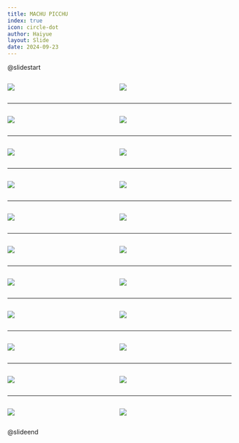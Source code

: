 ```yaml
---
title: MACHU PICCHU
index: true
icon: circle-dot
author: Haiyue
layout: Slide
date: 2024-09-23
---
```

 
@slidestart

<div style="display:flex">
<div style="flex:1">

![](/reading/english/Level-Z/MACHU%20PICCHU/001.webp)
</div>
<div style="flex:1">

![](/reading/english/Level-Z/MACHU%20PICCHU/002.webp)
</div>
</div>

---

<div style="display:flex">
<div style="flex:1">

![](/reading/english/Level-Z/MACHU%20PICCHU/003.webp)
</div>
<div style="flex:1">

![](/reading/english/Level-Z/MACHU%20PICCHU/004.webp)
</div>
</div>

---

<div style="display:flex">
<div style="flex:1">

![](/reading/english/Level-Z/MACHU%20PICCHU/005.webp)
</div>
<div style="flex:1">

![](/reading/english/Level-Z/MACHU%20PICCHU/006.webp)
</div>
</div>

---

<div style="display:flex">
<div style="flex:1">

![](/reading/english/Level-Z/MACHU%20PICCHU/007.webp)
</div>
<div style="flex:1">

![](/reading/english/Level-Z/MACHU%20PICCHU/008.webp)
</div>
</div>

---

<div style="display:flex">
<div style="flex:1">

![](/reading/english/Level-Z/MACHU%20PICCHU/009.webp)
</div>
<div style="flex:1">

![](/reading/english/Level-Z/MACHU%20PICCHU/010.webp)
</div>
</div>

---

<div style="display:flex">
<div style="flex:1">

![](/reading/english/Level-Z/MACHU%20PICCHU/011.webp)
</div>
<div style="flex:1">

![](/reading/english/Level-Z/MACHU%20PICCHU/012.webp)
</div>
</div>

---

<div style="display:flex">
<div style="flex:1">

![](/reading/english/Level-Z/MACHU%20PICCHU/013.webp)
</div>
<div style="flex:1">

![](/reading/english/Level-Z/MACHU%20PICCHU/014.webp)
</div>
</div>

---

<div style="display:flex">
<div style="flex:1">

![](/reading/english/Level-Z/MACHU%20PICCHU/015.webp)
</div>
<div style="flex:1">

![](/reading/english/Level-Z/MACHU%20PICCHU/016.webp)
</div>
</div>

---

<div style="display:flex">
<div style="flex:1">

![](/reading/english/Level-Z/MACHU%20PICCHU/017.webp)
</div>
<div style="flex:1">

![](/reading/english/Level-Z/MACHU%20PICCHU/018.webp)
</div>
</div>

---

<div style="display:flex">
<div style="flex:1">

![](/reading/english/Level-Z/MACHU%20PICCHU/019.webp)
</div>
<div style="flex:1">

![](/reading/english/Level-Z/MACHU%20PICCHU/020.webp)
</div>
</div>

---

<div style="display:flex">
<div style="flex:1">

![](/reading/english/Level-Z/MACHU%20PICCHU/021.webp)
</div>
<div style="flex:1">

![](/reading/english/Level-Z/MACHU%20PICCHU/022.webp)
</div>
</div>

@slideend